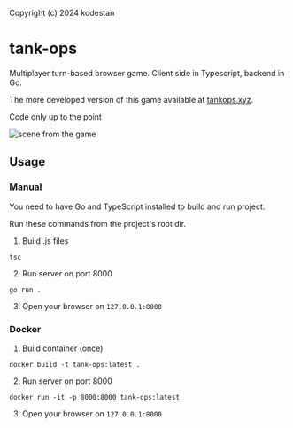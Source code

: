 Copyright (c) 2024 kodestan

# tank-ops

Multiplayer turn-based browser game. Client side in Typescript, backend in Go.

The more developed version of this game available at [tankops.xyz](https://tankops.xyz).

Code only up to the point

![scene from the game](/docs/game.png)

## Usage

### Manual

You need to have Go and TypeScript installed to build and run project.

Run these commands from the project's root dir.

1. Build .js files
```
tsc
```

2. Run server on port 8000
```
go run .
```

3. Open your browser on `127.0.0.1:8000`

### Docker

1. Build container (once)
```
docker build -t tank-ops:latest .
```

2. Run server on port 8000
```
docker run -it -p 8000:8000 tank-ops:latest
```

3. Open your browser on `127.0.0.1:8000`
